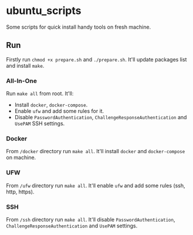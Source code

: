 # ubuntu_scripts
Some scripts for quick install handy tools on fresh machine.

## Run
Firstly run `chmod +x prepare.sh` and `./prepare.sh`. It'll update packages list and install `make`.

### All-In-One
Run `make all` from root. It'll:
  * Install `docker`, `docker-compose`.
  * Enable `ufw` and add some rules for it.
  * Disable `PasswordAuthentication`, `ChallengeResponseAuthentication` and `UsePAM` SSH settings.

### Docker
From `/docker` directory run `make all`. It'll install `docker` and `docker-compose` on machine.

### UFW
From `/ufw` directory run `make all`. It'll enable `ufw` and add some rules (ssh, http, https).

### SSH
From `/ssh` directory run `make all`. It'll disable `PasswordAuthentication`, `ChallengeResponseAuthentication` and `UsePAM` settings.
